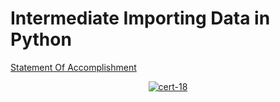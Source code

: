 # Intermediate Importing Data in Python

[Statement Of Accomplishment](https://www.datacamp.com/statement-of-accomplishment/course/e3fd5ccdf542e92116feb28deb26254078ce1ce1)

 <p align='center'>
  <a href="#">
    <img src='https://github.com/mohd-faizy/CAREER-TRACK-Data-Scientist-with-Python/blob/main/_Certificates/%5BCert%5D_13_Working%20with%20Dates%20and%20Times%20in%20Python.jpg?raw=true' alt="cert-18">
  </a>
</p>
